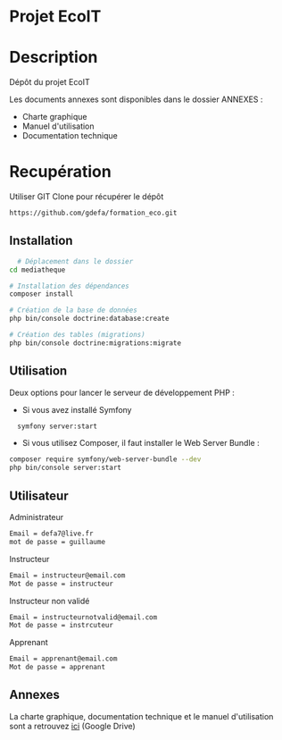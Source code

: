 # Projet EcoIT 

# Description

Dépôt du projet EcoIT

Les documents annexes sont disponibles dans le dossier ANNEXES : 

- Charte graphique 
- Manuel d'utilisation 
- Documentation technique 

# Recupération 

Utiliser GIT Clone pour récupérer le dépôt

```bash
https://github.com/gdefa/formation_eco.git
```


## Installation


```bash
  # Déplacement dans le dossier
cd mediatheque

# Installation des dépendances
composer install

# Création de la base de données
php bin/console doctrine:database:create

# Création des tables (migrations)
php bin/console doctrine:migrations:migrate

```
## Utilisation

Deux options pour lancer le serveur de développement PHP :

- Si vous avez installé Symfony

``` bash
  symfony server:start
```
- Si vous utilisez Composer, il faut installer le Web Server Bundle :

``` bash
composer require symfony/web-server-bundle --dev
php bin/console server:start
```

## Utilisateur 

Administrateur 
```bash
Email = defa7@live.fr
mot de passe = guillaume
```

Instructeur 
```bash
Email = instructeur@email.com
Mot de passe = instructeur
```

Instructeur non validé
```bash
Email = instructeurnotvalid@email.com
Mot de passe = instrcuteur
```

Apprenant
```bash
Email = apprenant@email.com 
Mot de passe = apprenant
```

## Annexes

La charte graphique, documentation technique et le manuel d'utilisation sont a retrouvez [ici](https://drive.google.com/drive/folders/1LZYU7eOY9Coy8IrXiWNaeVEoQIEWU6Zg?usp=sharing) (Google Drive)

